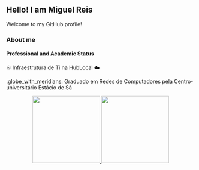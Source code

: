 ## Hello! I am Miguel Reis

Welcome to my GitHub profile!

### About me

#### Professional and Academic Status

:infinity: Infraestrutura de Ti na HubLocal :cloud:

:globe\_with\_meridians: Graduado em Redes de Computadores pela Centro-universitário Estácio de Sá

<div align="center">
  <a href="https://github.com/ninomunich">
  <img height="180em" src="https://github-readme-stats-git-masterrstaa-rickstaa.vercel.app/api?username=ninomunich&show_icons=true&theme=gotham&include_all_commits=true&count_private=true"/>
  <img height="180em" src="https://github-readme-stats-git-masterrstaa-rickstaa.vercel.app/api/top-langs/?username=ninomunich&layout=compact&langs_count=7&theme=gotham"/>
</div>
